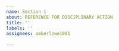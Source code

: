 ```yaml
---
name: Section 1
about: REFERENCE FOR DISCIPLINARY ACTION
title: ''
labels: ''
assignees: amberlowe1001

---
```



